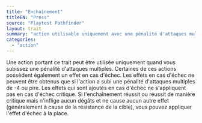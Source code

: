 ```yaml
---
title: "Enchaînement"
titleEN: "Press"
source: "Playtest Pathfinder"
layout: trait
summary: "action utilisable uniquement avec une pénalité d'attaques multiples"
categories:
  - "action"
---
```

Une action portant ce trait peut être utilisée uniquement quand vous subissez une pénalité d'attaques multiples. Certaines de ces actions possèdent également un effet en cas d'échec. Les effets en cas d'échec ne peuvent  être obtenus que si l'action a subi une pénalité d'attaques multiples de -4 ou pire. Les effets qui sont ajoutés en cas d'échec ne s'appliquent pas en cas d'échec critique. Si l'enchaînement réussit ou réussit de manière critique mais n'inflige aucun dégâts et ne cause aucun autre effet (généralement à cause de la résistance de la cible), vous pouvez appliquer l'effet d'échec à la place.